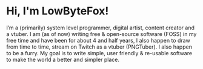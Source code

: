 # Hi, I'm LowByteFox!
I’m a (primarily) system level programmer, digital artist, content creator and a vtuber. I am (as of now) writing free & open-source software (FOSS) in my free time and have been for about 4 and half years, I also happen to draw from time to time, stream on Twitch as a vtuber (PNGTuber). I also happen to be a furry. My goal is to write simple, user friendly & re-usable software to make the world a better and simpler place.
